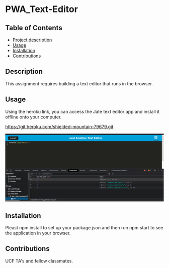 # PWA_Text-Editor

## Table of Contents
- [Project description](#Description)
- [Usage](#Usage)
- [Installation](#Installation)
- [Contributions](#Contributions)


## Description
This assignment requires building a text editor that runs in the browser.

## Usage
Using the heroku link, you can access the Jate text editor app and install it offline onto your computer. 

https://git.heroku.com/shielded-mountain-79679.git

![jate photo](./Develop/Screenshot%202022-12-02%20at%2012.52.26%20PM.png)


## Installation
Pleast npm install to set up your package.json and then run npm start to see the application in your browser.

## Contributions
UCF TA's and fellow classmates.